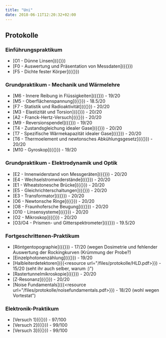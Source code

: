 ```yaml
---
title: "Uni"
date: 2018-06-11T12:20:32+02:00
---
```


## Protokolle

### Einführungspraktikum


- [O1 - Dünne Linsen]({{<resource url="/files/protokolle/o1.pdf">}})
- [F0 - Auswertung und Präsentation von Messdaten]({{<resource url="/files/protokolle/f0.pdf">}})
- [F5 - Dichte fester Körper]({{<resource url="/files/protokolle/f5.pdf">}})

### Grundpraktikum - Mechanik und Wärmelehre
- [M6 - Innere Reibung in Flüssigkeiten]({{<resource url="/files/protokolle/m6.pdf">}}) - 19/20
- [M5 - Oberflächenspannung]({{<resource url="/files/protokolle/m5.pdf">}}) - 18.5/20
- [F7 - Statistik und Radioaktivität]({{<resource url="/files/protokolle/f7.pdf">}}) - 20/20
- [M3 - Elastizität und Torsion]({{<resource url="/files/protokolle/m3.pdf">}}) - 20/20
- [A2 - Franck-Hertz-Versuch]({{<resource url="/files/protokolle/a2.pdf">}}) - 20/20
- [M9 - Reversionspendel]({{<resource url="/files/protokolle/m9.pdf">}}) - 19/20
- [T4 - Zustandsgleichung idealer Gase]({{<resource url="/files/protokolle/t4.pdf">}}) - 20/20
- [T7 - Spezifische Wärmekapazität idealer Gase]({{<resource url="/files/protokolle/t7.pdf">}}) - 20/20
- [T6 - Thermoelement und newtonsches Abkühlungsgesetz]({{<resource url="/files/protokolle/t6.pdf">}}) - 20/20
- [M10 - Gyroskop]({{<resource url="/files/protokolle/m10.pdf">}}) - 19/20

### Grundpraktikum - Elektrodynamik und Optik
- [E2 - Innenwiderstand von Messgeräten]({{<resource url="/files/protokolle/e2.pdf">}}) - 20/20
- [E4 - Wechselstromwiderstände]({{<resource url="/files/protokolle/e4.pdf">}}) - 20/20
- [E1 - Wheatstonesche Brücke]({{<resource url="/files/protokolle/e1.pdf">}}) - 20/20
- [E5 - Gleichrichterschaltungen]({{<resource url="/files/protokolle/e5.pdf">}}) - 20/20
- [E3 - Transformator]({{<resource url="/files/protokolle/e3.pdf">}}) - 20/20
- [O6 - Newtonsche Ringe]({{<resource url="/files/protokolle/o6.pdf">}}) - 20/20
- [O8 - Fraunhofersche Beugung]({{<resource url="/files/protokolle/o8.pdf">}}) - 20/20
- [O10 - Linsensysteme]({{<resource url="/files/protokolle/o10.pdf">}}) - 20/20
- [O2 - Mikroskop]({{<resource url="/files/protokolle/o10.pdf">}}) - 20/20
- [O3/O4 - Prismen- und Gitterspektrometer]({{<resource url="/files/protokolle/o3o4.pdf">}}) - 19.5/20

### Fortgeschrittenen-Praktikum
- [Röntgentopographie]({{<resource url="/files/protokolle/Roentgentopographie.pdf">}}) - 17/20 (wegen
                Dosimetrie und fehlender Auswertung der Rockingkurven (Krümmung der Probe?)
- [Einzelphotonenzählung]({{<resource url="/files/protokolle/TCSPC.pdf">}}) - 19/20
- [Halbleiterdetektoren]({{<resource url="/files/protokolle/HLD.pdf>}}) - 15/20 (seht ihr auch selber, warum :)")
- [Rastertunnelmikroskopie]({{<resource url="/files/protokolle/RTM.pdf">}}) - 20/20
- [Z-Resonanz]({{<resource url="/files/protokolle/z0.pdf">}}) - 20/20
- [Noise Fundamentals]({{<resource url="/files/protokolle/noisefundamentals.pdf>}}) - 18/20 (wohl wegen Vortestat")

### Elektronik-Praktikum
- [Versuch 1]({{<resource url="/files/protokolle/epr1.pdf">}}) - 97/100
- [Versuch 2]({{<resource url="/files/protokolle/epr2.pdf">}}) - 99/100
- [Versuch 3]({{<resource url="/files/protokolle/epr3.pdf">}}) - 99/100
